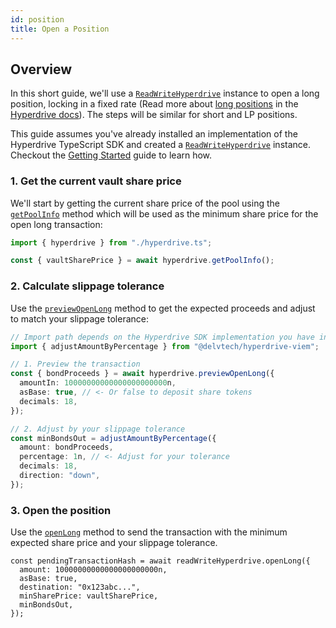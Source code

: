 ```yaml
---
id: position
title: Open a Position
---
```


## Overview

In this short guide, we'll use a
[`ReadWriteHyperdrive`][ReadWriteHyperdrive-reference] instance to open a long
position, locking in a fixed rate (Read more about [long
positions](https://app.gitbook.com/o/-MXeT9pntmqRJiE1hMf6/s/XxVgcFIHiBW2xa7lepeu/~/changes/11/hyperdrive-overview/position-types/longs-fixed-rates)
in the [Hyperdrive
docs](https://app.gitbook.com/o/-MXeT9pntmqRJiE1hMf6/s/XxVgcFIHiBW2xa7lepeu/~/changes/11/hyperdrive-overview/overview)).
The steps will be similar for short and LP positions.

This guide assumes you've already installed an implementation of the Hyperdrive
TypeScript SDK and created a
[`ReadWriteHyperdrive`][ReadWriteHyperdrive-reference] instance. Checkout the
[Getting Started](/docs/sdk/) guide to learn how.

### 1. Get the current vault share price

We'll start by getting the current share price of the pool using the
[`getPoolInfo`](/docs/sdk/api-reference/classes/ReadHyperdrive#getpoolinfo) method which
will be used as the minimum share price for the open long transaction:

```ts
import { hyperdrive } from "./hyperdrive.ts";

const { vaultSharePrice } = await hyperdrive.getPoolInfo();
```

### 2. Calculate slippage tolerance

Use the
[`previewOpenLong`](/docs/sdk/api-reference/classes/ReadHyperdrive#previewopenlong)
method to get the expected proceeds and adjust to match your slippage tolerance:

```ts
// Import path depends on the Hyperdrive SDK implementation you have installed.
import { adjustAmountByPercentage } from "@delvtech/hyperdrive-viem";

// 1. Preview the transaction
const { bondProceeds } = await hyperdrive.previewOpenLong({
  amountIn: 10000000000000000000000n,
  asBase: true, // <- Or false to deposit share tokens
  decimals: 18,
});

// 2. Adjust by your slippage tolerance
const minBondsOut = adjustAmountByPercentage({
  amount: bondProceeds,
  percentage: 1n, // <- Adjust for your tolerance
  decimals: 18,
  direction: "down",
});
```

### 3. Open the position

Use the [`openLong`](/docs/sdk/api-reference/classes/ReadWriteHyperdrive#openlong) method to
send the transaction with the minimum expected share price and your slippage
tolerance.

```tsx
const pendingTransactionHash = await readWriteHyperdrive.openLong({
  amount: 10000000000000000000000n,
  asBase: true,
  destination: "0x123abc...",
  minSharePrice: vaultSharePrice,
  minBondsOut,
});
```

[ReadWriteHyperdrive-reference]: /docs/sdk/api-reference/classes/ReadWriteHyperdrive
